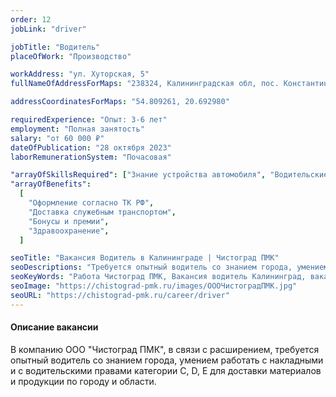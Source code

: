 ```yaml
---
order: 12
jobLink: "driver"

jobTitle: "Водитель"
placeOfWork: "Производство"

workAddress: "ул. Хуторская, 5"
fullNameOfAddressForMaps: "238324, Калининградская обл, пос. Константиновка, ул. Хуторская, 5"

addressCoordinatesForMaps: "54.809261, 20.692980"

requiredExperience: "Опыт: 3-6 лет"
employment: "Полная занятость"
salary: "от 60 000 ₽"
dateOfPublication: "28 октября 2023"
laborRemunerationSystem: "Почасовая"

"arrayOfSkillsRequired": ["Знание устройства автомобиля", "Водительские права категории C, D, E", "Знание города", "Умение работать с накладными",]
"arrayOfBenefits":
  [
    "Оформление согласно ТК РФ",
    "Доставка служебным транспортом",
    "Бонусы и премии",
    "Здравоохранение",
  ]

seoTitle: "Вакансия Водитель в Калининграде | Чистоград ПМК"
seoDescriptions: "Требуется опытный водитель со знанием города, умением работать с накладными и с водительскими правами категории C, D, E для доставки материалов и продукции по городу и области"
seoKeyWords: "Работа Чистоград ПМК, Вакансия водитель Калининград, вакансия водитель чистоград пмк Калининград, работа водитель Калининград"
seoImage: "https://chistograd-pmk.ru/images/ОООЧистоградПМК.jpg"
seoURL: "https://chistograd-pmk.ru/career/driver"
---
```


#### Описание вакансии

В компанию ООО "Чистоград ПМК", в связи с расширением, требуется опытный водитель со знанием города, умением работать с накладными и с водительскими правами категории C, D, E для доставки материалов и продукции по городу и области.
